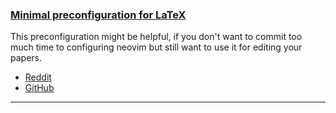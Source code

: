 <h3 id="latex-preconfig">
  <a href="#latex-preconfig">
    <span class="icon-text">
      <span class="icon">
        <i class="fa-solid fa-lightbulb"></i>
      </span>
      <span>Minimal preconfiguration for LaTeX</span>
    </span>
  </a>
</h3>

This preconfiguration might be helpful, if you don't want to commit too much time to configuring neovim but still want to use it for editing your papers.

- [Reddit](https://www.reddit.com/r/neovim/comments/11ful83/preconfiguration_for_latex_for_neovim/)
- [GitHub](https://github.com/WhiteBlackGoose/nvim-latex-preconfig)

---

